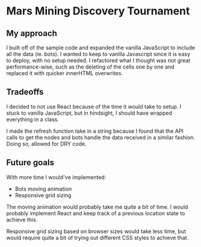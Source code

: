 # Mars Mining Discovery Tournament


## My approach

I built off of the sample code and expanded the vanilla JavaScript to include all the data (ie. bots). I wanted to keep to vanilla Javascript since it is easy to deploy, with no setup needed. I refactored what I thought was not great performance-wise, such as the deleting of the cells one by one and replaced it with quicker innerHTML overwrites.

## Tradeoffs

I decided to not use React because of the time it would take to setup. 
I stuck to vanilla JavaScript, but in hindsight, I should have wrapped everything in a class.

I made the refresh function take in a string because I found that the API calls to get the nodes and bots handle the data received in a similar fashion. Doing so, allowed for DRY code. 

## Future goals

With more time I would've implemented:
   * Bots moving animation
   * Responsive grid sizing

The moving animation would probably take me quite a bit of time. I would probably implement React and keep track of a previous location state to achieve this. 

Responsive grid sizing based on browser sizes would take less time, but would require quite a bit of trying out different CSS styles to achieve that. 